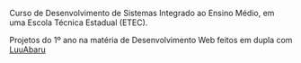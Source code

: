 Curso de Desenvolvimento de Sistemas Integrado ao Ensino Médio, em uma Escola Técnica Estadual (ETEC).

Projetos do 1º ano na matéria de Desenvolvimento Web feitos em dupla com [LuuAbaru](https://github.com/LuuAbaru)
